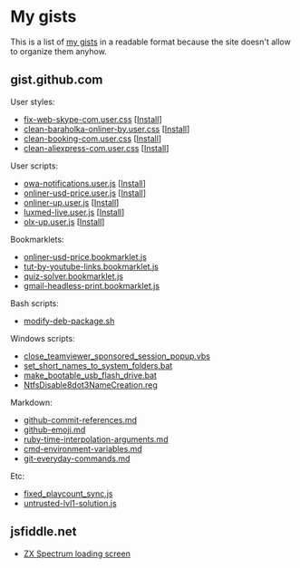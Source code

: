 # My gists

This is a list of [my gists](https://gist.github.com/phts) in a readable format because the site doesn't allow to organize them anyhow.

## gist.github.com

User styles:

* [fix-web-skype-com.user.css](https://gist.github.com/phts/1707468cc9ec04e22550) [[Install](https://gist.githubusercontent.com/phts/1707468cc9ec04e22550/raw/fix-web-skype-com.user.css)]
* [clean-baraholka-onliner-by.user.css](https://gist.github.com/phts/304cc211acd43738d502) [[Install](https://gist.githubusercontent.com/phts/304cc211acd43738d502/raw/clean-baraholka-onliner-by.user.css)]
* [clean-booking-com.user.css](https://gist.github.com/phts/8a89214b1a19e165ce24) [[Install](https://gist.githubusercontent.com/phts/8a89214b1a19e165ce24/raw/clean-booking-com.user.css)]
* [clean-aliexpress-com.user.css](https://gist.github.com/phts/be98b00e584e44d752e9) [[Install](https://gist.githubusercontent.com/phts/be98b00e584e44d752e9/raw/clean-aliexpress-com.user.css)]

User scripts:

* [owa-notifications.user.js](https://gist.github.com/phts/3e594431aa0437f39e0f) [[Install](https://gist.githubusercontent.com/phts/3e594431aa0437f39e0f/raw/owa-notifications.user.js)]
* [onliner-usd-price.user.js](https://gist.github.com/phts/b7d7e0e5ead60066e38ba11af4eb1468) [[Install](https://gist.githubusercontent.com/phts/b7d7e0e5ead60066e38ba11af4eb1468/raw/onliner-usd-price.user.js)]
* [onliner-up.user.js](https://gist.github.com/phts/3684812cdcfe8674b06775df1c458c1d) [[Install](https://gist.githubusercontent.com/phts/3684812cdcfe8674b06775df1c458c1d/raw/onliner-up.user.js)]
* [luxmed-live.user.js](https://gist.github.com/phts/8bfdcb29a953f8d5764e70f1a35c110f) [[Install](https://gist.githubusercontent.com/phts/8bfdcb29a953f8d5764e70f1a35c110f/raw/luxmed-live.user.js)]
* [olx-up.user.js](https://gist.github.com/phts/229a58efdd914f75555fe6fe2a97d5a0) [[Install](https://gist.githubusercontent.com/phts/229a58efdd914f75555fe6fe2a97d5a0/raw/olx-up.user.js)]

Bookmarklets:

* [onliner-usd-price.bookmarklet.js](https://gist.github.com/phts/70edee69d0445f4d71ff)
* [tut-by-youtube-links.bookmarklet.js](https://gist.github.com/phts/42c76861833b2f22131c)
* [quiz-solver.bookmarklet.js](https://gist.github.com/phts/69d8f50223030fc2cac189184daf2476)
* [gmail-headless-print.bookmarklet.js](https://gist.github.com/phts/15ad2470f1d094dec32d05c951645b3d)

Bash scripts:

* [modify-deb-package.sh](https://gist.github.com/phts/59c121b89e0480a5b606)

Windows scripts:

* [close_teamviewer_sponsored_session_popup.vbs](https://gist.github.com/phts/c2f20f3e5352a8f128d9)
* [set_short_names_to_system_folders.bat](https://gist.github.com/phts/83b7118280411020f73d)
* [make_bootable_usb_flash_drive.bat](https://gist.github.com/phts/c92b83c10169b7eecd26)
* [NtfsDisable8dot3NameCreation.reg](https://gist.github.com/phts/79f7fcd777bca2971a65)

Markdown:

* [github-commit-references.md](https://gist.github.com/phts/ac0c90b105b2a93d81fe)
* [github-emoji.md](https://gist.github.com/phts/ac0c90b105b2a93d81fe#file-github-emoji-md)
* [ruby-time-interpolation-arguments.md](https://gist.github.com/phts/1e54a5d6788780bd1c7e)
* [cmd-environment-variables.md](https://gist.github.com/phts/b29717384440ffc814d7)
* [git-everyday-commands.md](https://gist.github.com/phts/39d49db17cb120819eca)

Etc:

* [fixed_playcount_sync.js](https://gist.github.com/phts/6b41ddcc5566605fbf8b)
* [untrusted-lvl1-solution.js](https://gist.github.com/phts/45d344fa918bfc722f04)

## jsfiddle.net

* [ZX Spectrum loading screen](https://jsfiddle.net/phts/5mrm2yrj/)
